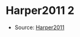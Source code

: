 <a name="material" />

# Harper2011 2
<script type="application/ld+json">
  {
    "@context": "https://schema.org/",
    "@type": "ChemicalSubstance",
    "http://purl.org/dc/terms/conformsTo":
      {
        "@type": "CreativeWork",
        "@id": "https://bioschemas.org/profiles/ChemicalSubstance/0.4-RELEASE/"
      },
    "@id": "https://egonw.github.io/nanowiki/nanowiki92.html#material",
    "name": "Harper2011 2",
    "sameAs": "http://127.0.0.1/mediawiki/index.php/Special:URIResolver/Harper2011_2"
  }
</script>


* Source: [Harper2011](http://127.0.0.1/mediawiki/index.php/Special:URIResolver/Harper2011)
